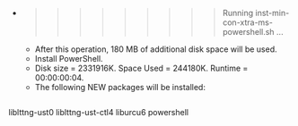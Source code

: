 * >>>>>>>>> Running inst-min-con-xtra-ms-powershell.sh ...
  * After this operation, 180 MB of additional disk space will be used.
  * Install PowerShell.
  * Disk size = 2331916K. Space Used = 244180K. Runtime = 00:00:00:04.
  * The following NEW packages will be installed:
  ```bash
liblttng-ust0 liblttng-ust-ctl4 liburcu6 powershell
  ```
